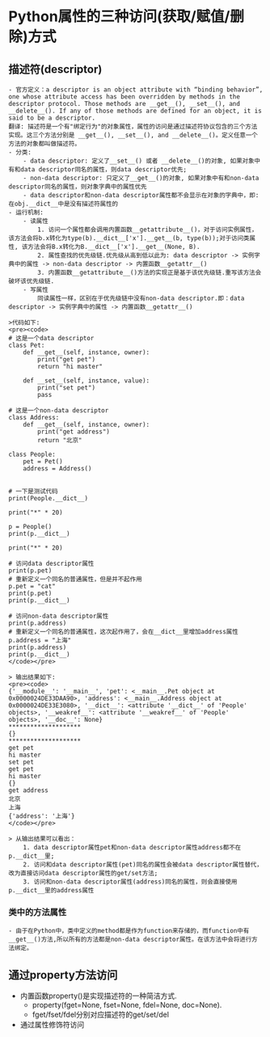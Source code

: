 # Python属性的三种访问(获取/赋值/删除)方式

## 描述符(descriptor)
    - 官方定义：a descriptor is an object attribute with “binding behavior”, one whose attribute access has been overridden by methods in the descriptor protocol. Those methods are __get__(), __set__(), and __delete__(). If any of those methods are defined for an object, it is said to be a descriptor.
    翻译: 描述符是一个有"绑定行为"的对象属性，属性的访问是通过描述符协议包含的三个方法实现。这三个方法分别是 __get__(), __set__(), and __delete__()。定义任意一个方法的对象都叫做描述符。
    - 分类:
        - data descriptor: 定义了__set__() 或者 __delete__()的对象, 如果对象中有和data descriptor同名的属性，则data descriptor优先;
        - non-data descriptor: 只定义了__get__()的对象, 如果对象中有和non-data descriptor同名的属性，则对象字典中的属性优先
        - data descriptor和non-data descriptor属性都不会显示在对象的字典中，即:在obj.__dict__中是没有描述符属性的
    - 运行机制:
        - 读属性
            1. 访问一个属性都会调用内置函数__getattribute__()，对于访问实例属性，该方法会将b.x转化为type(b).__dict__['x'].__get__(b, type(b));对于访问类属性, 该方法会将B.x转化为B.__dict__['x'].__get__(None, B).
            2. 属性查找的优先级链.优先级从高到低以此为: data descriptor -> 实例字典中的属性 -> non-data descriptor -> 内置函数__getattr__()
            3. 内置函数__getattribute__()方法的实现正是基于该优先级链.重写该方法会破坏该优先级链.
        - 写属性
            同读属性一样，区别在于优先级链中没有non-data descriptor.即：data descriptor -> 实例字典中的属性 -> 内置函数__getattr__()

    >代码如下:
    <pre><code>
    # 这是一个data descriptor
    class Pet:
        def __get__(self, instance, owner):
            print("get pet")
            return "hi master"

        def __set__(self, instance, value):
            print("set pet")
            pass

    # 这是一个non-data descriptor
    class Address:
        def __get__(self, instance, owner):
            print("get address")
            return "北京"

    class People:
        pet = Pet()
        address = Address()


    # 一下是测试代码
    print(People.__dict__)

    print("*" * 20)

    p = People()
    print(p.__dict__)

    print("*" * 20)

    # 访问data descriptor属性
    print(p.pet)
    # 重新定义一个同名的普通属性，但是并不起作用
    p.pet = "cat"
    print(p.pet)
    print(p.__dict__)

    # 访问non-data descriptor属性
    print(p.address)
    # 重新定义一个同名的普通属性，这次起作用了，会在__dict__里增加address属性
    p.address = "上海"
    print(p.address)
    print(p.__dict__)
    </code></pre>

    > 输出结果如下:
    <pre><code>
    {'__module__': '__main__', 'pet': <__main__.Pet object at 0x0000024DE33DAA90>, 'address': <__main__.Address object at 0x0000024DE33E3080>, '__dict__': <attribute '__dict__' of 'People' objects>, '__weakref__': <attribute '__weakref__' of 'People' objects>, '__doc__': None}
    ********************
    {}
    ********************
    get pet
    hi master
    set pet
    get pet
    hi master
    {}
    get address
    北京
    上海
    {'address': '上海'}
    </code></pre>

    > 从输出结果可以看出：
        1. data descriptor属性pet和non-data descriptor属性address都不在p.__dict__里;
        2. 访问和data descriptor属性(pet)同名的属性会被data descriptor属性替代，改为直接访问data descriptor属性的get/set方法;
        3. 访问和non-data descriptor属性(address)同名的属性，则会直接使用p.__dict__里的address属性

### 类中的方法属性
    - 由于在Python中，类中定义的method都是作为function来存储的，而function中有__get__()方法,所以所有的方法都是non-data descriptor属性。在该方法中会将进行方法绑定。

## 通过property方法访问
- 内置函数property()是实现描述符的一种简洁方式.
    - property(fget=None, fset=None, fdel=None, doc=None).
    - fget/fset/fdel分别对应描述符的get/set/del
- 通过属性修饰符访问
